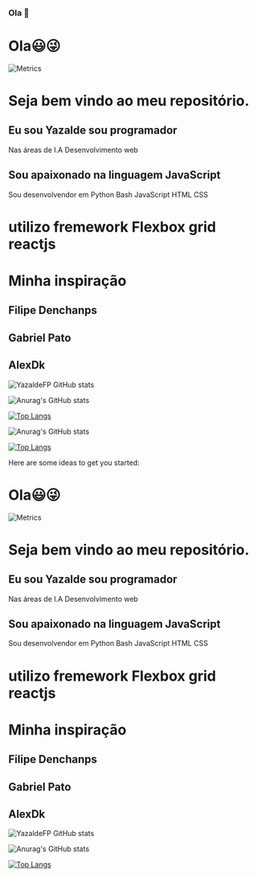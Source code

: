 ### Ola 👋
# Ola😃😜
![Metrics](https://metrics.lecoq.io/yazaldefilimonepinto/?template=classic&activity=1&isocalendar=1&languages=1&posts=1&stars=1&tweets=1&posts.limit=4&posts.source=dev.to&isocalendar.duration=half-year&tweets.limit=2&stars.limit=4&activity.limit=5&activity.days=14&activity.filter=all&config.timezone=America%2FSao_Paulo&config.animated=true)

# Seja bem vindo ao meu repositório.
## Eu sou Yazalde sou programador 
<p>Nas áreas de I.A Desenvolvimento web<p>


## Sou apaixonado na linguagem JavaScript 
Sou desenvolvendor em Python Bash JavaScript HTML CSS 
# utilizo fremework Flexbox grid reactjs
# Minha inspiração
## Filipe Denchanps
## Gabriel Pato
## AlexDk
![YazaldeFP GitHub stats](https://github-readme-stats.vercel.app/api?username=yazaldefilimonepinto&show_icons=true)

![Anurag's GitHub stats](https://github-readme-stats.vercel.app/api?username=yazaldefilimonepinto&show_icons=true&theme=radical)


[![Top Langs](https://github-readme-stats.vercel.app/api/top-langs/?username=YazaldeFP&layout=demo)](https://github.com/YazaldeFP/github-readme-stats)

![Anurag's GitHub stats](https://github-readme-stats.vercel.app/api?username=YazaldeFP&show_icons=true&theme=radical)


[![Top Langs](https://github-readme-stats.vercel.app/api/top-langs/?username=YazaldeFP&layout=compact)](https://github.com/YazaldeFP/github-readme-stats)

Here are some ideas to get you started:

# Ola😃😜
![Metrics](https://metrics.lecoq.io/YazaldeFP?template=classic&activity=1&isocalendar=1&languages=1&posts=1&stars=1&tweets=1&posts.limit=4&posts.source=dev.to&isocalendar.duration=half-year&tweets.limit=2&stars.limit=4&activity.limit=5&activity.days=14&activity.filter=all&config.timezone=America%2FSao_Paulo&config.animated=true)

# Seja bem vindo ao meu repositório.
## Eu sou Yazalde sou programador 
<p>Nas áreas de I.A Desenvolvimento web<p>


## Sou apaixonado na linguagem JavaScript 
Sou desenvolvendor em Python Bash JavaScript HTML CSS 
# utilizo fremework Flexbox grid reactjs
# Minha inspiração
## Filipe Denchanps
## Gabriel Pato
## AlexDk
![YazaldeFP GitHub stats](https://github-readme-stats.vercel.app/api?username=yazaldefilimonepinto&show_icons=true)

![Anurag's GitHub stats](https://github-readme-stats.vercel.app/api?username=Yazaldefilimonepinto&show_icons=true&theme=radical)


[![Top Langs](https://github-readme-stats.vercel.app/api/top-langs/?username=yazaldefilimonepinto&layout=demo)](https://github.com/YazaldeFP/github-readme-stats)

